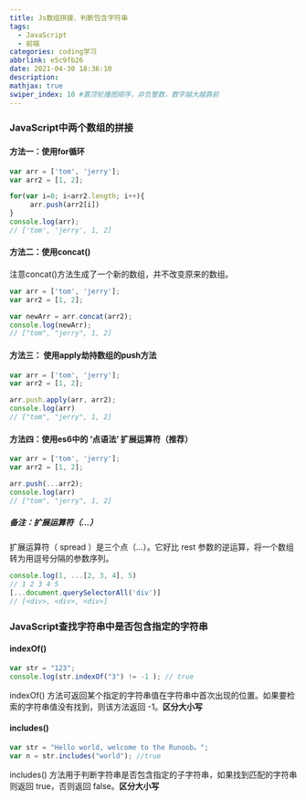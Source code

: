 ```yaml
---
title: Js数组拼接、判断包含字符串
tags:
  - JavaScript
  - 前端
categories: coding学习
abbrlink: e5c9fb26
date: 2021-04-30 18:36:10
description: 
mathjax: true
swiper_index: 10 #置顶轮播图顺序，非负整数，数字越大越靠前
---
```



### JavaScript中两个数组的拼接

#### **方法一：使用for循环**

```js
var arr = ['tom', 'jerry'];
var arr2 = [1, 2];

for(var i=0; i<arr2.length; i++){
     arr.push(arr2[i])
}
console.log(arr);
// ['tom', 'jerry', 1, 2]
```

#### **方法二：使用concat()**

注意concat()方法生成了一个新的数组，并不改变原来的数组。

```js
var arr = ['tom', 'jerry'];
var arr2 = [1, 2];

var newArr = arr.concat(arr2);
console.log(newArr);
// ["tom", "jerry", 1, 2]
```

#### **方法三： 使用apply劫持数组的push方法**

```js
var arr = ['tom', 'jerry'];
var arr2 = [1, 2];

arr.push.apply(arr, arr2);
console.log(arr)
// ["tom", "jerry", 1, 2]
```

####  **方法四：使用es6中的 ‘点语法’ 扩展运算符（推荐）**

```js
var arr = ['tom', 'jerry'];
var arr2 = [1, 2];

arr.push(...arr2);
console.log(arr)
// ["tom", "jerry", 1, 2]
```

##### **备注：扩展运算符（...）**

扩展运算符（ spread ）是三个点（...）。它好比 rest 参数的逆运算，将一个数组转为用逗号分隔的参数序列。

```js
console.log(1, ...[2, 3, 4], 5)
// 1 2 3 4 5
[...document.querySelectorAll('div')]
// [<div>, <div>, <div>]
```

### JavaScript查找字符串中是否包含指定的字符串

#### indexOf()

```js
var str = "123";
console.log(str.indexOf("3") != -1 ); // true
```

indexOf() 方法可返回某个指定的字符串值在字符串中首次出现的位置。如果要检索的字符串值没有找到，则该方法返回 -1。**区分大小写**

#### includes()

```js
var str = "Hello world, welcome to the Runoob。";
var n = str.includes("world"); //true
```

includes() 方法用于判断字符串是否包含指定的子字符串，如果找到匹配的字符串则返回 true，否则返回 false。**区分大小写**


